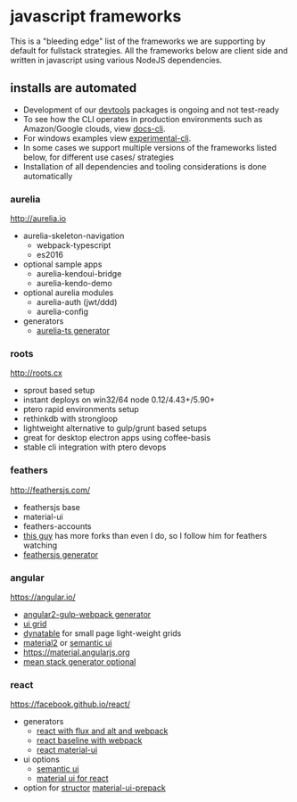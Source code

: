 # javascript frameworks
This is a "bleeding edge" list of the frameworks we are supporting by default for fullstack strategies.  All the frameworks below are client side and written in javascript using various NodeJS dependencies.

## installs are automated
- Development of our [devtools](https://github.com/dockistry/devtools-multi-clis) packages is ongoing and not test-ready
- To see how the CLI operates in production environments such as Amazon/Google clouds, view [docs-cli](https://github.com/forktheweb/dockistry/blob/master/dockistry-cli.md).
- For windows examples view [experimental-cli](https://github.com/forktheweb/dockistry/blob/master/docs-experimental-cli.md).
- In some cases we support multiple versions of the frameworks listed below, for different use cases/ strategies
- Installation of all dependencies and tooling considerations is done automatically

### aurelia 
http://aurelia.io

- aurelia-skeleton-navigation
   * webpack-typescript
   * es2016
- optional sample apps
  * aurelia-kendoui-bridge
  * aurelia-kendo-demo
- optional aurelia modules
  * aurelia-auth (jwt/ddd)
  * aurelia-config
- generators
   * [aurelia-ts generator](https://www.npmjs.com/package/generator-aurelia-ts)


### roots
http://roots.cx

- sprout based setup
- instant deploys on win32/64 node 0.12/4.43+/5.90+
- ptero rapid environments setup
- rethinkdb with strongloop
- lightweight alternative to gulp/grunt based setups
- great for desktop electron apps using coffee-basis
- stable cli integration with ptero devops

### feathers
http://feathersjs.com/

- feathersjs base
- material-ui
- feathers-accounts
- [this guy](http://kulakowka.com/) has more forks than even I do, so I follow him for feathers watching
- [feathersjs generator](https://github.com/feathersjs/generator-feathers)

### angular
https://angular.io/

 - [angular2-gulp-webpack generator](https://github.com/ericmdantas/generator-ng-fullstack)
 - [ui grid](http://ui-grid.info/)
 - [dynatable](https://www.dynatable.com/) for small page light-weight grids
 - [material2](https://github.com/angular/material2) or [semantic ui](http://semantic-ui.com/introduction/integrations.html)
 - https://material.angularjs.org
 - [mean stack generator optional](https://github.com/angular-fullstack/generator-angular-fullstack)
 
### react
https://facebook.github.io/react/

- generators
    * [react with flux and alt and webpack](https://github.com/weblogixx/generator-react-webpack-alt)
    * [react baseline with webpack](https://github.com/newtriks/generator-react-webpack)
    * [react material-ui](https://www.npmjs.com/package/generator-material-react)
- ui options 
    * [semantic ui](http://semantic-ui.com/introduction/integrations.html)
    * [material ui for react](http://www.material-ui.com)
- option for [structor](https://github.com/ipselon/structor) [material-ui-prepack](https://github.com/ipselon/material-ui-prepack)
